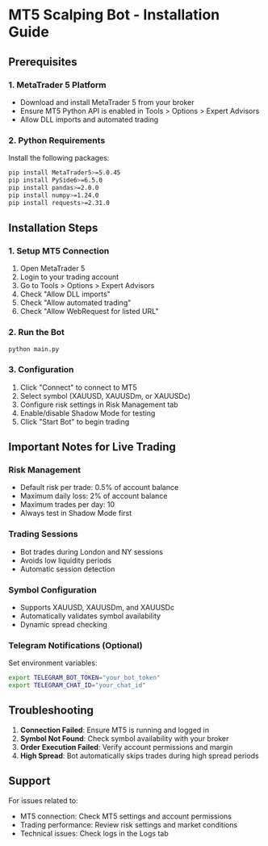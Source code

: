 # MT5 Scalping Bot - Installation Guide

## Prerequisites

### 1. MetaTrader 5 Platform
- Download and install MetaTrader 5 from your broker
- Ensure MT5 Python API is enabled in Tools > Options > Expert Advisors
- Allow DLL imports and automated trading

### 2. Python Requirements
Install the following packages:

```bash
pip install MetaTrader5>=5.0.45
pip install PySide6>=6.5.0
pip install pandas>=2.0.0
pip install numpy>=1.24.0
pip install requests>=2.31.0
```

## Installation Steps

### 1. Setup MT5 Connection
1. Open MetaTrader 5
2. Login to your trading account
3. Go to Tools > Options > Expert Advisors
4. Check "Allow DLL imports"
5. Check "Allow automated trading"
6. Check "Allow WebRequest for listed URL"

### 2. Run the Bot
```bash
python main.py
```

### 3. Configuration
1. Click "Connect" to connect to MT5
2. Select symbol (XAUUSD, XAUUSDm, or XAUUSDc)
3. Configure risk settings in Risk Management tab
4. Enable/disable Shadow Mode for testing
5. Click "Start Bot" to begin trading

## Important Notes for Live Trading

### Risk Management
- Default risk per trade: 0.5% of account balance
- Maximum daily loss: 2% of account balance
- Maximum trades per day: 10
- Always test in Shadow Mode first

### Trading Sessions
- Bot trades during London and NY sessions
- Avoids low liquidity periods
- Automatic session detection

### Symbol Configuration
- Supports XAUUSD, XAUUSDm, and XAUUSDc
- Automatically validates symbol availability
- Dynamic spread checking

### Telegram Notifications (Optional)
Set environment variables:
```bash
export TELEGRAM_BOT_TOKEN="your_bot_token"
export TELEGRAM_CHAT_ID="your_chat_id"
```

## Troubleshooting

1. **Connection Failed**: Ensure MT5 is running and logged in
2. **Symbol Not Found**: Check symbol availability with your broker
3. **Order Execution Failed**: Verify account permissions and margin
4. **High Spread**: Bot automatically skips trades during high spread periods

## Support

For issues related to:
- MT5 connection: Check MT5 settings and account permissions
- Trading performance: Review risk settings and market conditions
- Technical issues: Check logs in the Logs tab